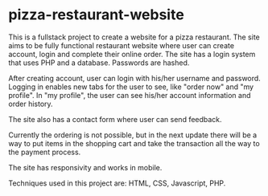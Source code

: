 # pizza-restaurant-website
This is a fullstack project to create a website for a pizza restaurant. The site aims to be fully functional restaurant website where user can create account, login and complete their online order. The site has a login system that uses PHP and a database. Passwords are hashed.

After creating account, user can login with his/her username and password. Logging in enables new tabs for the user to see, like "order now" and "my profile". In "my profile", the user can see his/her account information and order history.

The site also has a contact form where user can send feedback. 

Currently the ordering is not possible, but in the next update there will be a way to put items in the shopping cart and take the transaction all the way to the payment process. 

The site has responsivity and works in mobile. 

Techniques used in this project are: HTML, CSS, Javascript, PHP.
